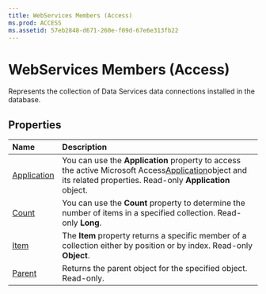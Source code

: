 ```yaml
---
title: WebServices Members (Access)
ms.prod: ACCESS
ms.assetid: 57eb2848-d671-260e-f09d-67e6e313fb22
---
```



# WebServices Members (Access)


Represents the collection of Data Services data connections installed in the database.


## Properties



|**Name**|**Description**|
|:-----|:-----|
|[Application](webservices-application-property-access.md)|You can use the  **Application** property to access the active Microsoft Access[Application](application-object-access.md)object and its related properties. Read-only  **Application** object.|
|[Count](webservices-count-property-access.md)|You can use the  **Count** property to determine the number of items in a specified collection. Read-only **Long**.|
|[Item](webservices-item-property-access.md)|The  **Item** property returns a specific member of a collection either by position or by index. Read-only **Object**.|
|[Parent](webservices-parent-property-access.md)|Returns the parent object for the specified object. Read-only.|

